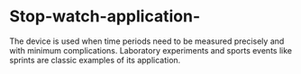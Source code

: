 # Stop-watch-application-
The device is used when time periods need to be measured precisely and with minimum complications. Laboratory experiments and sports events like sprints are classic examples of its application.

